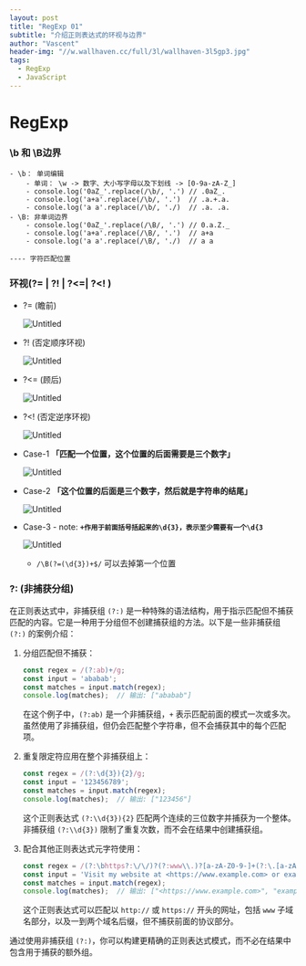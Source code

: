 ```yaml
---
layout: post
title: "RegExp 01"
subtitle: "介绍正则表达式的环视与边界"
author: "Vascent"
header-img: "//w.wallhaven.cc/full/3l/wallhaven-3l5gp3.jpg"
tags:
  - RegExp
  - JavaScript
---
```


# RegExp

### \b 和 \B边界

```tsx
- \b： 单词编辑
	- 单词： \w -> 数字、大小写字母以及下划线 -> [0-9a-zA-Z_]
	- console.log('0aZ_'.replace(/\b/, '.') // .0aZ_.
	- console.log('a+a'.replace(/\b/, '.')  // .a.+.a.
	- console.log('a a'.replace(/\b/, './)  // .a. .a.
- \B: 非单词边界
	- console.log('0aZ_'.replace(/\B/, '.') // 0.a.Z._
	- console.log('a+a'.replace(/\B/, '.')  // a+a
	- console.log('a a'.replace(/\B/, './)  // a a

---- 字符匹配位置
```

### 环视(?= | ?! | ?<=| ?<! )

- ?= (瞻前)
  
    ![Untitled](https://s2.loli.net/2023/06/24/rKF54Y8s2S9MCQj.png)
    
- ?! (否定顺序环视)
  
    ![Untitled](https://s2.loli.net/2023/06/24/6GBEebkqcJmWQIn.png)
    
- ?<= (顾后)
  
    ![Untitled](https://s2.loli.net/2023/06/24/UVgyv9qkMWp1KdE.png)
    
- ?<! (否定逆序环视)
  
    ![Untitled](https://s2.loli.net/2023/06/24/P1LcKTJSF8yWsa6.png)
    
- Case-1 **「匹配一个位置，这个位置的后面需要是三个数字」**
  
    ![Untitled](https://s2.loli.net/2023/06/24/42VurmfbOj8Awaq.png)
    
- Case-2 **「这个位置的后面是三个数字，然后就是字符串的结尾」**
  
    ![Untitled](https://s2.loli.net/2023/06/24/yOJAFH6iBWmwQng.png)
    
- Case-3 - note: **`+作用于前面括号括起来的\d{3}，表示至少需要有一个\d{3`**
  
    ![Untitled](https://s2.loli.net/2023/06/24/dHKzmreSWZUsqAT.png)
    
    - `/\B(?=(\d{3})+$/` 可以去掉第一个位置

### ?: (非捕获分组)

在正则表达式中，非捕获组 `(?:)` 是一种特殊的语法结构，用于指示匹配但不捕获匹配的内容。它是一种用于分组但不创建捕获组的方法。以下是一些非捕获组 `(?:)` 的案例介绍：

1. 分组匹配但不捕获：
    
    ```jsx
    const regex = /(?:ab)+/g;
    const input = 'ababab';
    const matches = input.match(regex);
    console.log(matches);  // 输出: ["ababab"]
    ```
    
    在这个例子中，`(?:ab)` 是一个非捕获组，`+` 表示匹配前面的模式一次或多次。虽然使用了非捕获组，但仍会匹配整个字符串，但不会捕获其中的每个匹配项。
    
2. 重复限定符应用在整个非捕获组上：
    
    ```jsx
    const regex = /(?:\d{3}){2}/g;
    const input = '123456789';
    const matches = input.match(regex);
    console.log(matches);  // 输出: ["123456"]
    ```
    
    这个正则表达式 `(?:\\d{3}){2}` 匹配两个连续的三位数字并捕获为一个整体。非捕获组 `(?:\\d{3})` 限制了重复次数，而不会在结果中创建捕获组。
    
3. 配合其他正则表达式元字符使用：
    
    ```jsx
    const regex = /(?:\bhttps?:\/\/)?(?:www\\.)?[a-zA-Z0-9-]+(?:\.[a-zA-Z]+){1,2}\b/g;
    const input = 'Visit my website at <https://www.example.com> or example.org';
    const matches = input.match(regex);
    console.log(matches);  // 输出: ["<https://www.example.com>", "example.org"]
    ```
    
    这个正则表达式可以匹配以 `http://` 或 `https://` 开头的网址，包括 `www` 子域名部分，以及一到两个域名后缀，但不捕获前面的协议部分。
    

通过使用非捕获组 `(?:)`，你可以构建更精确的正则表达式模式，而不必在结果中包含用于捕获的额外组。
